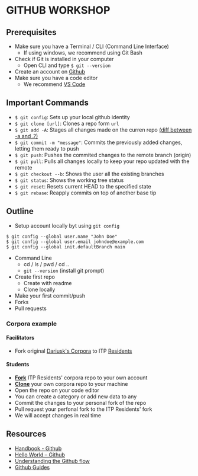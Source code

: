 # GITHUB WORKSHOP

## Prerequisites

* Make sure you have a Terminal / CLI (Command Line Interface)
  * If using windows, we recommend using Git Bash
* Check if Git is installed in your computer
  * Open CLI and type `$ git --version`
* Create an account on [Github](github.com)
* Make sure you have a code editor
  * We recommend [VS Code](https://code.visualstudio.com/)

## Important Commands

* `$ git config`: Sets up your local github identity
* `$ git clone [url]`: Clones a repo form `url`
* `$ git add -A`: Stages all changes made on the curren repo [(diff between -a and .?)](https://gist.github.com/dsernst/ee240ae8cac2c98e7d5d)
* `$ git commit -m "message"`: Commits the previously added changes, letting them ready to push
* `$ git push`: Pushes the commited changes to the remote branch (origin)
* `$ git pull`: Pulls all changes locally to keep your repo updated with the remote
* `$ git checkout --b`: Shows the user all the existing branches 
* `$ git status`: Shows the working tree status
* `$ git reset`: Resets current HEAD to the specified state
* `$ git rebase`: Reapply commits on top of another base tip

## Outline

* Setup account locally byt using `git config`
```batch
$ git config --global user.name "John Doe"
$ git config --global user.email johndoe@example.com
$ git config --global init.defaultBranch main
```
* Command Line
  * cd / ls / pwd / cd ..
  * `git --version` (install git prompt)
* Create first repo
  * Create with readme
  * Clone locally
* Make your first commit/push
* Forks
* Pull requests

### Corpora example

#### Facilitators

* Fork original [Dariusk's Corpora](https://github.com/dariusk/corpora) to ITP [Residents](https://github.com/itpresidents)

#### Students

* [**Fork**](https://guides.github.com/activities/forking/) ITP Residents' corpora repo to your own account
* [**Clone**]() your own corpora repo to your machine
* Open the repo on your code editor
* You can create a category or add new data to any
* Commit the changes to your personal fork of the repo
* Pull request your perfonal fork to the ITP Residents' fork
* We will accept changes in real time

## Resources

* [Handbook - Github](https://guides.github.com/introduction/git-handbook/)
* [Hello World – Github](https://guides.github.com/activities/hello-world/)
* [Understanding the Github flow](https://guides.github.com/introduction/flow/)
* [Github Guides](https://guides.github.com/)
